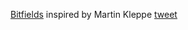 [Bitfields](./html5drawing/bitfield/bitpattern2.htm) inspired by Martin Kleppe [tweet](https://twitter.com/aemkei/status/1379896713561968642?s=20) 
